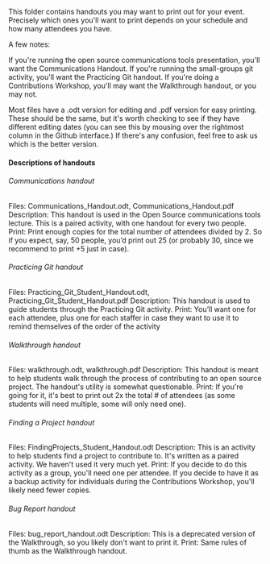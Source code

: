 
This folder contains handouts you may want to print out for your event.  Precisely which ones you'll want to print depends on your schedule and how many attendees you have.

A few notes:

If you're running the open source communications tools presentation, you'll want the Communications Handout.  If you're running the small-groups git activity, you'll want the Practicing Git handout.  If you're doing a Contributions Workshop, you'll may want the Walkthrough handout, or you may not.

Most files have a .odt version for editing and .pdf version for easy printing.  These should be the same, but it's worth checking to see if they have different editing dates (you can see this by mousing over the rightmost column in the Github interface.)  If there's any confusion, feel free to ask us which is the better version.

#### Descriptions of handouts

###### Communications handout 
Files: Communications_Handout.odt, Communications_Handout.pdf
Description:  This handout is used in the Open Source communications tools lecture.  This is a paired activity, with one handout for every two people. 
Print: Print enough copies for the total number of attendees divided by 2.  So if you expect, say, 50 people, you’d print out 25 (or probably 30, since we recommend to print +5 just in case).

###### Practicing Git handout 
Files: Practicing_Git_Student_Handout.odt, Practicing_Git_Student_Handout.pdf
Description:  This handout is used to guide students through the Practicing Git activity. 
Print:  You’ll want one for each attendee, plus one for each staffer in case they want to use it to remind themselves of the order of the activity

###### Walkthrough handout
Files: walkthrough.odt, walkthrough.pdf
Description:  This handout is meant to help students walk through the process of contributing to an open source project.  The handout's utility is somewhat questionable.
Print:  If you're going for it, it's best to print out 2x the total # of attendees (as some students will need multiple, some will only need one).

###### Finding a Project handout
Files: FindingProjects_Student_Handout.odt
Description:  This is an activity to help students find a project to contribute to.  It's written as a paired activity.  We haven't used it very much yet.
Print:  If you decide to do this activity as a group, you'll need one per attendee.  If you decide to have it as a backup activity for individuals during the Contributions Workshop, you'll likely need fewer copies.

###### Bug Report handout
Files: bug_report_handout.odt
Description:  This is a deprecated version of the Walkthrough, so you likely don't want to print it.
Print:  Same rules of thumb as the Walkthrough handout.
